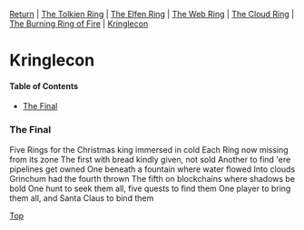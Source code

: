 [Return](https://github.com/visionthex/SANS2022-Holiday-Hack-Challange/blob/main/README.md) | [The Tolkien Ring](https://github.com/visionthex/SANS2022-Holiday-Hack-Challange/blob/main/Chapters/TheTolkienRing.md) | [The Elfen Ring](https://github.com/visionthex/SANS2022-Holiday-Hack-Challange/blob/main/Chapters/TheElfenRing.md) | [The Web Ring](#suricata) | [The Cloud Ring](#suricata) | [The Burning Ring of Fire](#suricata) | [Kringlecon](#suricata)

<h1 id="top">Kringlecon</h3>

#### Table of Contents

- [The Final](#final)

<h3 id="final">The Final</h3>

Five Rings for the Christmas king immersed in cold
Each Ring now missing from its zone
The first with bread kindly given, not sold
Another to find 'ere pipelines get owned
One beneath a fountain where water flowed
Into clouds Grinchum had the fourth thrown
The fifth on blockchains where shadows be bold
One hunt to seek them all, five quests to find them
One player to bring them all, and Santa Claus to bind them

[Top](#top)
